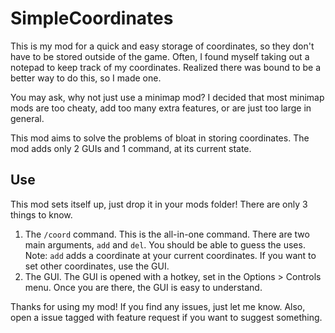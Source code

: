 # SimpleCoordinates
This is my mod for a quick and easy storage of coordinates, so they don't have to be stored outside of the game.
Often, I found myself taking out a notepad to keep track of my coordinates.
Realized there was bound to be a better way to do this, so I made one.

You may ask, why not just use a minimap mod?
I decided that most minimap mods are too cheaty, add too many extra features, or are just too large in general.

This mod aims to solve the problems of bloat in storing coordinates.
The mod adds only 2 GUIs and 1 command, at its current state.

## Use
This mod sets itself up, just drop it in your mods folder!
There are only 3 things to know.

1. The `/coord` command.  This is the all-in-one command.  There are two main arguments, `add` and `del`.  You should be able to guess the uses.
Note: `add` adds a coordinate at your current coordinates.  If you want to set other coordinates, use the GUI.
2. The GUI.  The GUI is opened with a hotkey, set in the Options > Controls menu.  Once you are there, the GUI is easy to understand.

Thanks for using my mod!  If you find any issues, just let me know.  Also, open a issue tagged with feature request if you want to suggest something.
